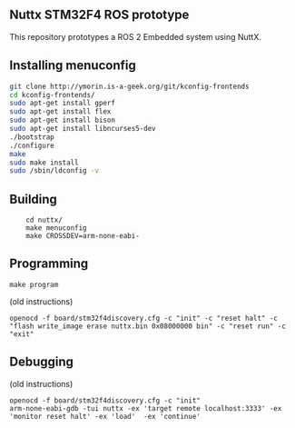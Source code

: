 Nuttx STM32F4 ROS prototype
-------------

This repository prototypes a ROS 2 Embedded system using NuttX.

Installing menuconfig
--------------------

```bash
git clone http://ymorin.is-a-geek.org/git/kconfig-frontends
cd kconfig-frontends/
sudo apt-get install gperf
sudo apt-get install flex
sudo apt-get install bison
sudo apt-get install libncurses5-dev
./bootstrap
./configure
make
sudo make install
sudo /sbin/ldconfig -v
```


Building
---------
```
    cd nuttx/
    make menuconfig
    make CROSSDEV=arm-none-eabi-
```


Programming
------------

```
make program
```

(old instructions)

    openocd -f board/stm32f4discovery.cfg -c "init" -c "reset halt" -c "flash write_image erase nuttx.bin 0x08000000 bin" -c "reset run" -c "exit"


Debugging
-------

(old instructions)

    openocd -f board/stm32f4discovery.cfg -c "init"
    arm-none-eabi-gdb -tui nuttx -ex 'target remote localhost:3333' -ex 'monitor reset halt' -ex 'load'  -ex 'continue'



